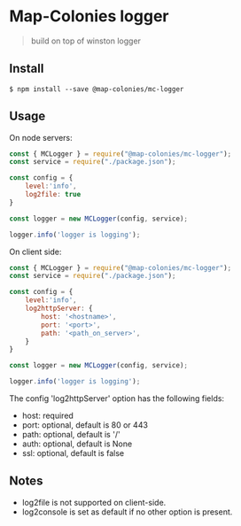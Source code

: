 # Map-Colonies logger
> build on top of winston logger
## Install

```
$ npm install --save @map-colonies/mc-logger
```

## Usage

On node servers:
```js
const { MCLogger } = require("@map-colonies/mc-logger");
const service = require("./package.json");

const config = {
    level:'info',
    log2file: true
}

const logger = new MCLogger(config, service);

logger.info('logger is logging');
```

On client side:
```js
const { MCLogger } = require("@map-colonies/mc-logger");
const service = require("./package.json");

const config = {
    level:'info',
    log2httpServer: {
        host: '<hostname>',
        port: '<port>',
        path: '<path_on_server>',
    }
}

const logger = new MCLogger(config, service);

logger.info('logger is logging');
```

The config 'log2httpServer' option has the following fields:
* host: required
* port: optional, default is 80 or 443
* path: optional, default is '/'
* auth: optional, default is None
* ssl: optional, default is false

## Notes
* log2file is not supported on client-side.
* log2console is set as default if no other option is present.
